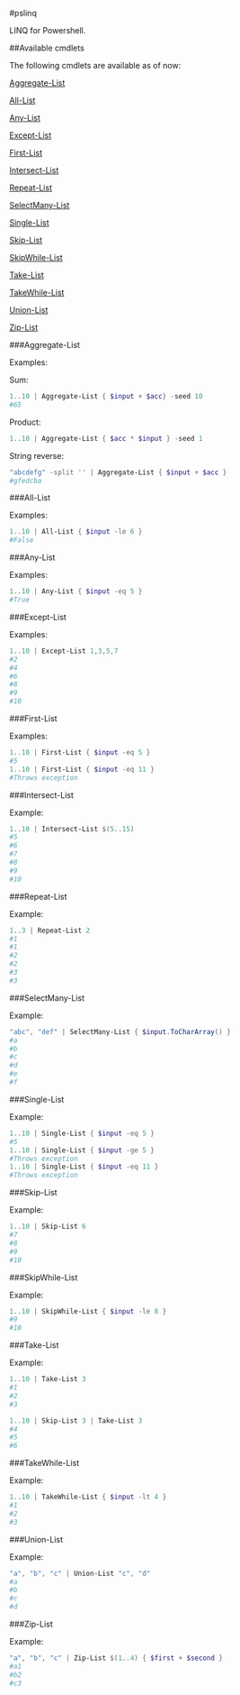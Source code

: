 #pslinq

LINQ for Powershell.

##Available cmdlets

The following cmdlets are available as of now:

[Aggregate-List](#aggregate-list)

[All-List](#all-list)

[Any-List](#any-list)

[Except-List](#except-list)

[First-List](#first-list)

[Intersect-List](#intersect-list)

[Repeat-List](#repeat-list)

[SelectMany-List](#selectmany-list)

[Single-List](#single-list)

[Skip-List](#skip-list)

[SkipWhile-List](#skipwhile-list)

[Take-List](#take-list)

[TakeWhile-List](#takewhile-list)

[Union-List](#union-list)

[Zip-List](#zip-list)


###Aggregate-List

Examples:

Sum:

```powershell
1..10 | Aggregate-List { $input + $acc} -seed 10
#65
```

Product:

```powershell
1..10 | Aggregate-List { $acc * $input } -seed 1
```

String reverse:

```powershell
"abcdefg" -split '' | Aggregate-List { $input + $acc }
#gfedcba
```

###All-List

Examples:

```powershell
1..10 | All-List { $input -le 6 }
#False
```

###Any-List

Examples:

```powershell
1..10 | Any-List { $input -eq 5 }
#True
```

###Except-List

Examples:

```powershell
1..10 | Except-List 1,3,5,7
#2
#4
#6
#8
#9
#10
```

###First-List

Examples:

```powershell
1..10 | First-List { $input -eq 5 }
#5
1..10 | First-List { $input -eq 11 }
#Throws exception
```

###Intersect-List

Example:

```powershell
1..10 | Intersect-List $(5..15)
#5
#6
#7
#8
#9
#10
```

###Repeat-List

Example:

```powershell
1..3 | Repeat-List 2
#1
#1
#2
#2
#3
#3
```

###SelectMany-List

Example:

```powershell
"abc", "def" | SelectMany-List { $input.ToCharArray() }
#a
#b
#c
#d
#e
#f
```

###Single-List

Example:

```powershell
1..10 | Single-List { $input -eq 5 }
#5
1..10 | Single-List { $input -ge 5 }
#Throws exception
1..10 | Single-List { $input -eq 11 }
#Throws exception
```

###Skip-List

Example:

```powershell
1..10 | Skip-List 6
#7
#8
#9
#10
```

###SkipWhile-List

Example:

```powershell
1..10 | SkipWhile-List { $input -le 8 }
#9
#10
```

###Take-List

Example:

```powershell
1..10 | Take-List 3
#1
#2
#3

1..10 | Skip-List 3 | Take-List 3
#4
#5
#6
```

###TakeWhile-List

Example:

```powershell
1..10 | TakeWhile-List { $input -lt 4 }
#1
#2
#3
```

###Union-List

Example:

```powershell
"a", "b", "c" | Union-List "c", "d"
#a
#b
#c
#d
```

###Zip-List

Example:

```powershell
"a", "b", "c" | Zip-List $(1..4) { $first + $second }
#a1
#b2
#c3
```
